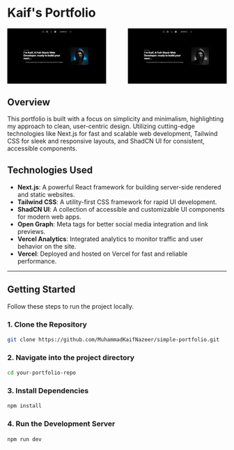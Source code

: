 # Kaif's Portfolio

<div style="display: flex; justify-content: space-between;">
  <img src="public/preview-colored.png" alt="Portfolio Preview 1" style="width: 45%; height: auto;" />
  <img src="public/preview-grayscale.png" alt="Portfolio Preview 2" style="width: 45%; height: auto;" />
</div>

## Overview

This portfolio is built with a focus on simplicity and minimalism, highlighting my approach to clean, user-centric design. Utilizing cutting-edge technologies like Next.js for fast and scalable web development, Tailwind CSS for sleek and responsive layouts, and ShadCN UI for consistent, accessible components.

## Technologies Used

- **Next.js**: A powerful React framework for building server-side rendered and static websites.
- **Tailwind CSS**: A utility-first CSS framework for rapid UI development.
- **ShadCN UI**: A collection of accessible and customizable UI components for modern web apps.
- **Open Graph**: Meta tags for better social media integration and link previews.
- **Vercel Analytics**: Integrated analytics to monitor traffic and user behavior on the site.
- **Vercel**: Deployed and hosted on Vercel for fast and reliable performance.

---

## Getting Started

Follow these steps to run the project locally.

### 1. Clone the Repository

```bash
git clone https://github.com/MuhammadKaifNazeer/simple-portfolio.git
```

### 2. Navigate into the project directory

```bash
cd your-portfolio-repo
```

### 3. Install Dependencies

```bash
npm install
```

### 4. Run the Development Server

```bash
npm run dev
```